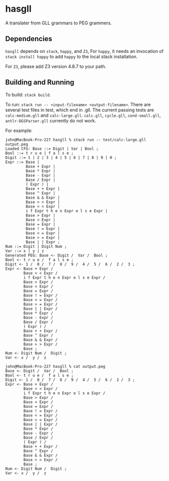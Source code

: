 # hasgll
A translater from GLL grammars to PEG grammers. 

## Dependencies
`hasgll` depends on `stack`, `happy`, and `Z3`, For `happy`, it needs an invocation of `stack install happy` to add
`happy` to the local stack installation.

For `Z3`, please add Z3 version 4.8.7 to your path.

## Building and Running

To build: `stack build`.

To run: `stack run -- <input-filename> <output-filename>`. There are several test files in test, which end in .gll.
The current passing tests are `calc-medium.gll` and `calc-large.gll`. 
`calc.gll`, `cycle.gll`, `cond-small.gll`, `antlr-DGSParser.gll` currently do not work.

For example:

```
john@MacBook-Pro-227 hasgll % stack run -- test/calc-large.gll output.peg
Loaded CFG: Base ::= Digit | Var | Bool ;
Bool ::= t r u e | f a l s e ;
Digit ::= 1 | 2 | 3 | 4 | 5 | 6 | 7 | 8 | 9 | 0 ;
Expr ::= Base |
         Base + Expr |
         Base * Expr |
         Base - Expr |
         Base / Expr |
         ( Expr ) |
         Base + + Expr |
         Base ^ Expr |
         Base & & Expr |
         Base > > Expr |
         Base < < Expr |
         i f Expr t h e n Expr e l s e Expr |
         Base > Expr |
         Base < Expr |
         Base = Expr |
         Base ! = Expr |
         Base < = Expr |
         Base > = Expr |
         Base | | Expr ;
Num ::= Digit | Digit Num ;
Var ::= x | y | z
Generated PEG: Base <- Digit /  Var /  Bool ;
Bool <- t r u e /  f a l s e ;
Digit <- 1 /  0 /  7 /  8 /  9 /  4 /  5 /  6 /  2 /  3 ;
Expr <- Base + Expr / 
        Base < < Expr / 
        i f Expr t h e n Expr e l s e Expr / 
        Base > Expr / 
        Base < Expr / 
        Base = Expr / 
        Base ! = Expr / 
        Base < = Expr / 
        Base > = Expr / 
        Base | | Expr / 
        Base * Expr / 
        Base - Expr / 
        Base / Expr / 
        ( Expr ) / 
        Base + + Expr / 
        Base ^ Expr / 
        Base & & Expr / 
        Base > > Expr / 
        Base ;
Num <- Digit Num /  Digit ;
Var <- x /  y /  z

john@MacBook-Pro-227 hasgll % cat output.peg
Base <- Digit /  Var /  Bool ;
Bool <- t r u e /  f a l s e ;
Digit <- 1 /  0 /  7 /  8 /  9 /  4 /  5 /  6 /  2 /  3 ;
Expr <- Base + Expr / 
        Base < < Expr / 
        i f Expr t h e n Expr e l s e Expr / 
        Base > Expr / 
        Base < Expr / 
        Base = Expr / 
        Base ! = Expr / 
        Base < = Expr / 
        Base > = Expr / 
        Base | | Expr / 
        Base * Expr / 
        Base - Expr / 
        Base / Expr / 
        ( Expr ) / 
        Base + + Expr / 
        Base ^ Expr / 
        Base & & Expr / 
        Base > > Expr / 
        Base ;
Num <- Digit Num /  Digit ;
Var <- x /  y /  z

```
